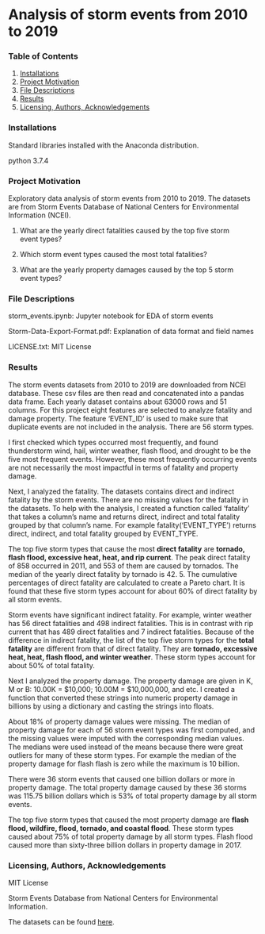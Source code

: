 # Analysis of storm events from 2010 to 2019
### Table of Contents
1. [Installations](#installations)
2. [Project Motivation](#project_motivation)
3. [File Descriptions](#file_descriptions)
4. [Results](#results)
5. [Licensing, Authors, Acknowledgements](#licensing)

### Installations<a name="installations"></a>
Standard libraries installed with the Anaconda distribution.

python 3.7.4

### Project Motivation<a name="project_motivation"></a>
Exploratory data analysis of storm events from 2010 to 2019.
The datasets are from Storm Events Database of National Centers for Environmental Information (NCEI).

1. What are the yearly direct fatalities caused by the top five storm event types?

2. Which storm event types caused the most total fatalities?

3. What are the yearly property damages caused by the top 5 storm event types?

### File Descriptions<a name="file_descriptions"></a>
storm_events.ipynb: Jupyter notebook for EDA of storm events

Storm-Data-Export-Format.pdf: Explanation of data format and field names

LICENSE.txt: MIT License

### Results<a name="results"></a>
The storm events datasets from 2010 to 2019 are downloaded from NCEI database. These csv files are then read and  concatenated into a  pandas data frame. Each yearly dataset contains about 63000 rows and 51 columns. For this project eight features are selected to analyze fatality and damage property. The feature ‘EVENT_ID’ is used to make sure that duplicate events are not included in the analysis. There are 56 storm types. 

I first checked which types occurred most frequently, and found thunderstorm wind, hail, winter weather, flash flood, and drought to be the five most frequent events. However, these most frequently occurring events are not necessarily the most impactful in terms of fatality and property damage. 

Next, I analyzed the fatality. The datasets contains direct and indirect fatality by the storm events. There are no missing values for the fatality in the datasets. To help with the analysis, I created a function called ‘fatality’ that takes a column’s name and returns direct, indirect and total fatality grouped by that column’s name. For example fatality(‘EVENT_TYPE’) returns direct, indirect, and total fatality grouped by EVENT_TYPE. 

The top five storm types that cause the most <b>direct fatality</b> are <b>tornado, flash flood, excessive heat, heat, and rip current</b>. The peak direct fatality of 858 occurred in 2011, and 553 of them are caused by tornados. The median of the yearly direct fatality by tornado is 42. 5. The cumulative percentages of direct fatality are calculated to create a Pareto chart. It is found that these five storm types account for about 60% of direct fatality by all storm events. 

Storm events have significant indirect fatality. For example, winter weather has 56 direct fatalities and 498 indirect fatalities. This is in contrast with rip current that has 489 direct fatalities and 7 indirect fatalities. Because of the difference in indirect fatality, the list of the top five storm types for the <b>total fatality</b> are different from that of direct fatality. They are <b>tornado, excessive heat, heat, flash flood, and winter weather</b>. These storm types account for about 50% of total fatality. 

Next I analyzed the property damage. The property damage are given in K, M or B: 10.00K = $10,000; 10.00M = $10,000,000, and etc. I created a function that converted these strings into numeric property damage in billions by using a dictionary and casting the strings into floats. 

About 18% of property damage values were missing. The median of property damage for each of 56 storm event types was first computed, and the missing values were imputed with the corresponding median values. The medians were used instead of the means because there were great outliers for many of these storm types. For example the median of the property damage for flash flash is zero while the maximum is 10 billion. 

There were 36 storm events that caused one billion dollars or more in property damage. The total property damage caused by these 36 storms was 115.75 billion dollars which is 53% of total property damage by all storm events. 

The top five storm types that caused the most property damage are <b>flash flood, wildfire, flood, tornado, and coastal flood</b>. These storm types caused about 75% of total property damage by all storm types. Flash flood caused more than sixty-three billion dollars in property damage in 2017.

### Licensing, Authors, Acknowledgements<a name="licensing"></a>
MIT License

Storm Events Database from National Centers for Environmental Information. 

The datasets can be found [here](https://www1.ncdc.noaa.gov/pub/data/swdi/stormevents/csvfiles/).
